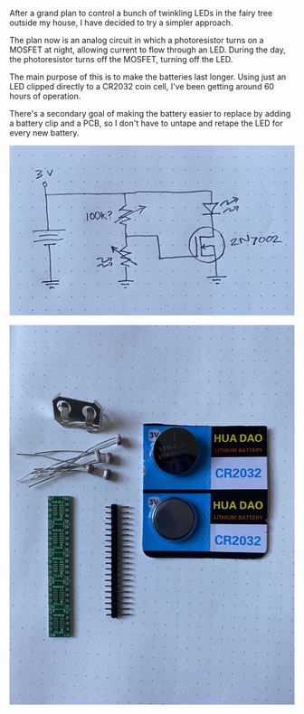 After a grand plan to control a bunch of twinkling LEDs in the fairy tree outside my house, I have decided to try a simpler approach.

The plan now is an analog circuit in which a photoresistor turns on a MOSFET at night, allowing current to flow through an LED. During the day, the photoresistor turns off the MOSFET, turning off the LED.

The main purpose of this is to make the batteries last longer. Using just an LED clipped directly to a CR2032 coin cell, I've been getting around 60 hours of operation.

There's a secondary goal of making the battery easier to replace by adding a battery clip and a PCB, so I don't have to untape and retape the LED for every new battery.

![Schematic](fairy-lights-schematic.jpg?raw=true "Schematic")

![Materials on hand so far](materials-on-hand.jpg?raw=true "Materials on hand so far")
